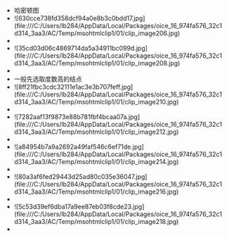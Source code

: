 - 哈密顿图
- <!--[if gte vml 1]><v:shape id="Drawing_x0020_102"
   o:spid="_x0000_i1045" type="#_x0000_t75" alt="630cce738fd358dcf94a0e8b3c0bdd17.jpg"
   style='width:414.75pt;height:310.9pt;visibility:visible;mso-wrap-style:square'>
   <v:imagedata src="file:///C:/Users/lb284/AppData/Local/Packages/oice_16_974fa576_32c1d314_3aa3/AC/Temp/msohtmlclip1/01/clip_image205.jpg"
  o:title="630cce738fd358dcf94a0e8b3c0bdd17"/>
  </v:shape><![endif]--><!--[if !vml]-->![630cce738fd358dcf94a0e8b3c0bdd17.jpg](file:///C:/Users/lb284/AppData/Local/Packages/oice_16_974fa576_32c1d314_3aa3/AC/Temp/msohtmlclip1/01/clip_image206.jpg)<!--[endif]-->
-
- <!--[if gte vml 1]><v:shape id="Drawing_x0020_103"
   o:spid="_x0000_i1044" type="#_x0000_t75" alt="35cd03d06c4869714da5a34911bc099d.jpg"
   style='width:414.75pt;height:310.9pt;visibility:visible;mso-wrap-style:square'>
   <v:imagedata src="file:///C:/Users/lb284/AppData/Local/Packages/oice_16_974fa576_32c1d314_3aa3/AC/Temp/msohtmlclip1/01/clip_image207.jpg"
  o:title="35cd03d06c4869714da5a34911bc099d"/>
  </v:shape><![endif]--><!--[if !vml]-->![35cd03d06c4869714da5a34911bc099d.jpg](file:///C:/Users/lb284/AppData/Local/Packages/oice_16_974fa576_32c1d314_3aa3/AC/Temp/msohtmlclip1/01/clip_image208.jpg)<!--[endif]-->
-
- 一般先选取度数高的结点
- <!--[if gte vml 1]><v:shape id="Drawing_x0020_104"
   o:spid="_x0000_i1043" type="#_x0000_t75" alt="8ff21fbc3cdc32111e1ac3e3b707feff.jpg"
   style='width:414.75pt;height:310.9pt;visibility:visible;mso-wrap-style:square'>
   <v:imagedata src="file:///C:/Users/lb284/AppData/Local/Packages/oice_16_974fa576_32c1d314_3aa3/AC/Temp/msohtmlclip1/01/clip_image209.jpg"
  o:title="8ff21fbc3cdc32111e1ac3e3b707feff"/>
  </v:shape><![endif]--><!--[if !vml]-->![8ff21fbc3cdc32111e1ac3e3b707feff.jpg](file:///C:/Users/lb284/AppData/Local/Packages/oice_16_974fa576_32c1d314_3aa3/AC/Temp/msohtmlclip1/01/clip_image210.jpg)<!--[endif]-->
-
- <!--[if gte vml 1]><v:shape id="Drawing_x0020_105"
   o:spid="_x0000_i1042" type="#_x0000_t75" alt="7282aaf13f9873e88b781fbf4bcaa07a.jpg"
   style='width:414.75pt;height:310.9pt;visibility:visible;mso-wrap-style:square'>
   <v:imagedata src="file:///C:/Users/lb284/AppData/Local/Packages/oice_16_974fa576_32c1d314_3aa3/AC/Temp/msohtmlclip1/01/clip_image211.jpg"
  o:title="7282aaf13f9873e88b781fbf4bcaa07a"/>
  </v:shape><![endif]--><!--[if !vml]-->![7282aaf13f9873e88b781fbf4bcaa07a.jpg](file:///C:/Users/lb284/AppData/Local/Packages/oice_16_974fa576_32c1d314_3aa3/AC/Temp/msohtmlclip1/01/clip_image212.jpg)<!--[endif]-->
-
- <!--[if gte vml 1]><v:shape id="Drawing_x0020_106"
   o:spid="_x0000_i1041" type="#_x0000_t75" alt="a84954b7a9a2692a49faf546c6ef71de.jpg"
   style='width:414.75pt;height:310.9pt;visibility:visible;mso-wrap-style:square'>
   <v:imagedata src="file:///C:/Users/lb284/AppData/Local/Packages/oice_16_974fa576_32c1d314_3aa3/AC/Temp/msohtmlclip1/01/clip_image213.jpg"
  o:title="a84954b7a9a2692a49faf546c6ef71de"/>
  </v:shape><![endif]--><!--[if !vml]-->![a84954b7a9a2692a49faf546c6ef71de.jpg](file:///C:/Users/lb284/AppData/Local/Packages/oice_16_974fa576_32c1d314_3aa3/AC/Temp/msohtmlclip1/01/clip_image214.jpg)<!--[endif]-->
-
- <!--[if gte vml 1]><v:shape id="Drawing_x0020_107"
   o:spid="_x0000_i1040" type="#_x0000_t75" alt="80a3af6fed29443d25ad80c035e36047.jpg"
   style='width:414.75pt;height:310.9pt;visibility:visible;mso-wrap-style:square'>
   <v:imagedata src="file:///C:/Users/lb284/AppData/Local/Packages/oice_16_974fa576_32c1d314_3aa3/AC/Temp/msohtmlclip1/01/clip_image215.jpg"
  o:title="80a3af6fed29443d25ad80c035e36047"/>
  </v:shape><![endif]--><!--[if !vml]-->![80a3af6fed29443d25ad80c035e36047.jpg](file:///C:/Users/lb284/AppData/Local/Packages/oice_16_974fa576_32c1d314_3aa3/AC/Temp/msohtmlclip1/01/clip_image216.jpg)<!--[endif]-->
-
- <!--[if gte vml 1]><v:shape id="Drawing_x0020_108"
   o:spid="_x0000_i1039" type="#_x0000_t75" alt="5c53d39ef6dba17a9ee87eb03f8cde23.jpg"
   style='width:414.75pt;height:310.9pt;visibility:visible;mso-wrap-style:square'>
   <v:imagedata src="file:///C:/Users/lb284/AppData/Local/Packages/oice_16_974fa576_32c1d314_3aa3/AC/Temp/msohtmlclip1/01/clip_image217.jpg"
  o:title="5c53d39ef6dba17a9ee87eb03f8cde23"/>
  </v:shape><![endif]--><!--[if !vml]-->![5c53d39ef6dba17a9ee87eb03f8cde23.jpg](file:///C:/Users/lb284/AppData/Local/Packages/oice_16_974fa576_32c1d314_3aa3/AC/Temp/msohtmlclip1/01/clip_image218.jpg)<!--[endif]-->
-
